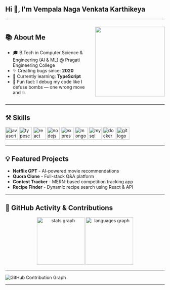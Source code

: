 <h2 align="left">Hi 👋, I'm Vempala Naga Venkata Karthikeya</h2>

---

<div style="display: flex; align-items: center; justify-content: space-between;">
  <div style="flex: 1;">
    <h2>📚 About Me</h2>
    <ul>
      <li>🎓 B.Tech in Computer Science & Engineering (AI & ML) @ Pragati Engineering College</li>
      <li>✨ Creating bugs since: <strong>2020</strong></li>
      <li>📖 Currently learning: <strong>TypeScript</strong></li>
      <li>🎲 Fun fact: I debug my code like I defuse bombs — one wrong move and 💥</li>
    </ul>
  </div>
  <div style="flex: 1; text-align: right;">
    <img height="220" src="https://user-images.githubusercontent.com/74038190/212748842-9fcbad5b-6173-4175-8a61-521f3dbb7514.gif" />
  </div>
</div>

---

<h2>⚒ Skills</h2>
<div align="left">
  <img src="https://cdn.jsdelivr.net/gh/devicons/devicon/icons/javascript/javascript-original.svg" height="40" alt="javascript logo"  />
  <img src="https://cdn.jsdelivr.net/gh/devicons/devicon/icons/typescript/typescript-original.svg" height="40" alt="typescript logo"  />
  <img src="https://cdn.jsdelivr.net/gh/devicons/devicon/icons/react/react-original.svg" height="40" alt="react logo"  />
  <img src="https://cdn.jsdelivr.net/gh/devicons/devicon/icons/nodejs/nodejs-original.svg" height="40" alt="nodejs logo"  />
  <img src="https://cdn.jsdelivr.net/gh/devicons/devicon/icons/express/express-original.svg" height="40" alt="express logo"  />
  <img src="https://cdn.jsdelivr.net/gh/devicons/devicon/icons/mongodb/mongodb-original.svg" height="40" alt="mongodb logo"  />
  <img src="https://cdn.jsdelivr.net/gh/devicons/devicon/icons/mysql/mysql-original.svg" height="40" alt="mysql logo"  />
  <img src="https://cdn.jsdelivr.net/gh/devicons/devicon/icons/docker/docker-original.svg" height="40" alt="docker logo"  />
  <img src="https://cdn.jsdelivr.net/gh/devicons/devicon/icons/git/git-original.svg" height="40" alt="git logo"  />
</div>

---

<h2>💡 Featured Projects</h2>
<ul>
  <li><strong>Netflix GPT</strong> - AI-powered movie recommendations</li>
  <li><strong>Quora Clone</strong> - Full-stack Q&A platform</li>
  <li><strong>Contest Tracker</strong> - MERN-based competition tracking app</li>
  <li><strong>Recipe Finder</strong> - Dynamic recipe search using React & API</li>
</ul>

---

<h2>🌟 GitHub Activity & Contributions</h2>
<div align="center">
  <img src="https://github-readme-stats.vercel.app/api?username=carthick0&hide_title=false&hide_rank=false&show_icons=true&include_all_commits=true&count_private=true&disable_animations=false&theme=dracula&locale=en&hide_border=false&order=1" height="150" alt="stats graph"  />
  <img src="https://github-readme-stats.vercel.app/api/top-langs?username=carthick0&locale=en&hide_title=false&layout=compact&card_width=320&langs_count=5&theme=dracula&hide_border=false&order=2" height="150" alt="languages graph"  />
</div>

---

<picture>
  <source media="(prefers-color-scheme: dark)" srcset="https://raw.githubusercontent.com/carthick0/carthick0/output/github-contribution-grid-snake-dark.svg">
  <source media="(prefers-color-scheme: light)" srcset="https://raw.githubusercontent.com/carthick0/carthick0/output/github-contribution-grid-snake.svg">
  <img alt="GitHub Contribution Graph" src="https://raw.githubusercontent.com/carthick0/carthick0/output/github-contribution-grid-snake.svg">
</picture>

---
